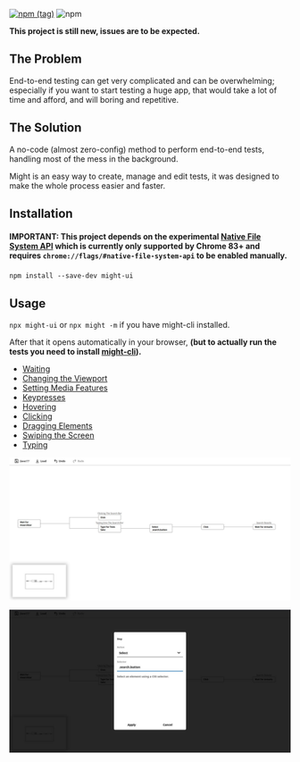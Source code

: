 [![npm (tag)](https://img.shields.io/npm/v/might-ui/latest)](http://npmjs.com/package/might-ui)
![npm](https://img.shields.io/npm/dm/might-ui)

**This project is still new, issues are to be expected.**

## The Problem

End-to-end testing can get very complicated and can be overwhelming; especially if you want to start testing a huge app, that would take a lot of time and afford, and will boring and repetitive.

## The Solution

A no-code (almost zero-config) method to perform end-to-end tests, handling most of the mess in the background.

Might is an easy way to create, manage and edit tests, it was designed to make the whole process easier and faster.

## Installation

#### IMPORTANT: This project depends on the experimental [Native File System API](https://web.dev/native-file-system/) which is currently only supported by Chrome 83+ and requires ```chrome://flags/#native-file-system-api``` to be enabled manually.

`npm install --save-dev might-ui`

## Usage

`npx might-ui`
or `npx might -m` if you have might-cli installed.


After that it opens automatically in your browser, **(but to actually run the tests you need to install [might-cli](https://github.com/ItsKerolos/might-cli)).**

- [Waiting](https://github.com/ItsKerolos/Might/blob/master/src/documentation/wait.md)
- [Changing the Viewport](https://github.com/ItsKerolos/Might/blob/master/src/documentation/viewport.md)
- [Setting Media Features](https://github.com/ItsKerolos/Might/blob/master/src/documentation/media.md)
- [Keypresses](https://github.com/ItsKerolos/Might/blob/master/src/documentation/click.md)
- [Hovering](https://github.com/ItsKerolos/Might/blob/master/src/documentation/hover.md)
- [Clicking](https://github.com/ItsKerolos/Might/blob/master/src/documentation/select.md)
- [Dragging Elements](https://github.com/ItsKerolos/Might/blob/master/src/documentation/drag.md)
- [Swiping the Screen](https://github.com/ItsKerolos/Might/blob/master/src/documentation/swipe.md)
- [Typing](https://github.com/ItsKerolos/Might/blob/master/src/documentation/keyboard.md)

[![](./screenshots/1.png)](https://github.com/ItsKerolos/Might/raw/master/screenshots/type.png)

[![](./screenshots/2.png)](https://github.com/ItsKerolos/Might/raw/master/screenshots/2.png)
